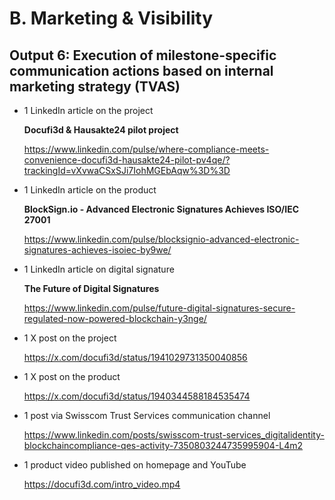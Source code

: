 # B. Marketing & Visibility

## Output 6: Execution of milestone-specific communication actions based on internal marketing strategy (TVAS)

- 1 LinkedIn article on the project

   **Docufi3d & Hausakte24 pilot project**
  
  https://www.linkedin.com/pulse/where-compliance-meets-convenience-docufi3d-hausakte24-pilot-pv4qe/?trackingId=vXvwaCSxSJi7IohMGEbAqw%3D%3D

- 1 LinkedIn article on the product

  **BlockSign.io - Advanced Electronic Signatures Achieves ISO/IEC 27001**
  
  https://www.linkedin.com/pulse/blocksignio-advanced-electronic-signatures-achieves-isoiec-by9we/
  
- 1 LinkedIn article on digital signature

  **The Future of Digital Signatures**
  
  https://www.linkedin.com/pulse/future-digital-signatures-secure-regulated-now-powered-blockchain-y3nge/

- 1 X post on the project

  https://x.com/docufi3d/status/1941029731350040856

- 1 X post on the product

  https://x.com/docufi3d/status/1940344588184535474

- 1 post via Swisscom Trust Services communication channel
  
  https://www.linkedin.com/posts/swisscom-trust-services_digitalidentity-blockchaincompliance-qes-activity-7350803244735995904-L4m2

- 1 product video published on homepage and YouTube
  
  https://docufi3d.com/intro_video.mp4
